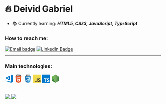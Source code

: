 # 🔥 Deivid Gabriel

- 📚 Currently learning: **_HTML5, CSS3, JavaScript, TypeScript_**

### How to reach me:

[![Email badge](https://img.shields.io/badge/email-red?style=for-the-badge&logo=gmail&logoColor=white)](mailto:pereiradeoliveiradeividgabriel@gmail.com?subject=Hello)
[![LinkedIn Badge](https://img.shields.io/badge/linkedin-blue?logo=linkedin&style=for-the-badge&logoColor=white)](https://linkedin.com/in/deivid-gabriel-pereira-de-oliveira-30769a20a/)

---

### Main technologies:
<p align="left">
<code><img title="Visual Studio Code" width="26px" src="https://raw.githubusercontent.com/github/explore/80688e429a7d4ef2fca1e82350fe8e3517d3494d/topics/visual-studio-code/visual-studio-code.png" /></code>
<code><img title="HTML5" width="26px" src="https://raw.githubusercontent.com/github/explore/80688e429a7d4ef2fca1e82350fe8e3517d3494d/topics/html/html.png" /></code>
<code><img title="CSS3" width="26px" src="https://raw.githubusercontent.com/github/explore/80688e429a7d4ef2fca1e82350fe8e3517d3494d/topics/css/css.png" /></code>
<code><img title="JavaScript" width="26px" src="https://raw.githubusercontent.com/github/explore/80688e429a7d4ef2fca1e82350fe8e3517d3494d/topics/javascript/javascript.png" /></code>
<code><img title="TypeScript" width="26px" src="https://raw.githubusercontent.com/github/explore/80688e429a7d4ef2fca1e82350fe8e3517d3494d/topics/typescript/typescript.png" /></code>
<code><img title="JavaScript" width="26px" src="https://raw.githubusercontent.com/github/explore/80688e429a7d4ef2fca1e82350fe8e3517d3494d/topics/nodejs/nodejs.png"></code>
</p>

<br>

<a href="https://github.com/deividgabrielpeira">
  <img align="center" src="https://github-readme-stats.vercel.app/api?username=deividgabrielpeira&show_icons=true&theme=default"/>
</a>
<a href="https://github.com/deividgabrielpeira">
  <img align="center" src="https://github-readme-stats.vercel.app/api/top-langs/?username=deividgabrielpeira&layout=compact)]"/>
</a>
